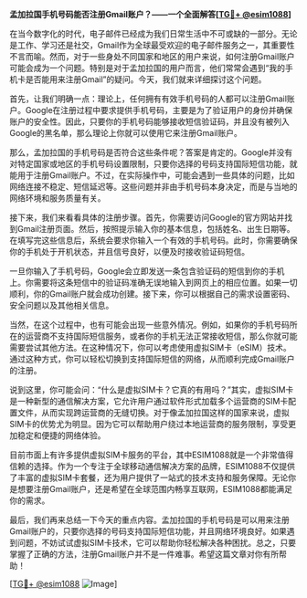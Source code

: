 **孟加拉国手机号码能否注册Gmail账户？——一个全面解答[[TG💪+ @esim1088](https://t.me/s/esim1088)]**

在当今数字化的时代，电子邮件已经成为我们日常生活中不可或缺的一部分。无论是工作、学习还是社交，Gmail作为全球最受欢迎的电子邮件服务之一，其重要性不言而喻。然而，对于一些身处不同国家和地区的用户来说，如何注册Gmail账户可能会成为一个问题。特别是对于孟加拉国的用户而言，他们常常会遇到“我的手机卡是否能用来注册Gmail”的疑问。今天，我们就来详细探讨这个问题。

首先，让我们明确一点：理论上，任何拥有有效手机号码的人都可以注册Gmail账户。Google在注册过程中要求提供手机号码，主要是为了验证用户的身份并确保账户的安全性。因此，只要你的手机号码能够接收短信验证码，并且没有被列入Google的黑名单，那么理论上你就可以使用它来注册Gmail账户。

那么，孟加拉国的手机号码是否符合这些条件呢？答案是肯定的。Google并没有对特定国家或地区的手机号码设置限制，只要你选择的号码支持国际短信功能，就能用于注册Gmail账户。不过，在实际操作中，可能会遇到一些具体的问题，比如网络连接不稳定、短信延迟等。这些问题并非由手机号码本身决定，而是与当地的网络环境和服务质量有关。

接下来，我们来看看具体的注册步骤。首先，你需要访问Google的官方网站并找到Gmail注册页面。然后，按照提示输入你的基本信息，包括姓名、出生日期等。在填写完这些信息后，系统会要求你输入一个有效的手机号码。此时，你需要确保你的手机处于开机状态，并且信号良好，以便及时接收验证码短信。

一旦你输入了手机号码，Google会立即发送一条包含验证码的短信到你的手机上。你需要将这条短信中的验证码准确无误地输入到网页上的相应位置。如果一切顺利，你的Gmail账户就会成功创建。接下来，你可以根据自己的需求设置密码、安全问题以及其他相关信息。

当然，在这个过程中，也有可能会出现一些意外情况。例如，如果你的手机号码所在的运营商不支持国际短信服务，或者你的手机无法正常接收短信，那么你就可能需要尝试其他方法。在这种情况下，你可以考虑使用虚拟SIM卡（eSIM）技术。通过这种方式，你可以轻松切换到支持国际短信的网络，从而顺利完成Gmail账户的注册。

说到这里，你可能会问：“什么是虚拟SIM卡？它真的有用吗？”其实，虚拟SIM卡是一种新型的通信解决方案，它允许用户通过软件形式加载多个运营商的SIM卡配置文件，从而实现跨运营商的无缝切换。对于像孟加拉国这样的国家来说，虚拟SIM卡的优势尤为明显。因为它可以帮助用户绕过本地运营商的服务限制，享受更加稳定和便捷的网络体验。

目前市面上有许多提供虚拟SIM卡服务的平台，其中ESIM1088就是一个非常值得信赖的选择。作为一个专注于全球移动通信解决方案的品牌，ESIM1088不仅提供了丰富的虚拟SIM卡套餐，还为用户提供了一站式的技术支持和服务保障。无论你是想要注册Gmail账户，还是希望在全球范围内畅享互联网，ESIM1088都能满足你的需求。

最后，我们再来总结一下今天的重点内容。孟加拉国的手机号码是可以用来注册Gmail账户的，只要你选择的号码支持国际短信功能，并且网络环境良好。如果遇到问题，不妨试试虚拟SIM卡技术，它可以帮助你轻松解决各种困扰。总之，只要掌握了正确的方法，注册Gmail账户并不是一件难事。希望这篇文章对你有所帮助！

[[TG💪+ @esim1088](https://t.me/s/esim1088) ![Image](https://i.postimg.cc/4NQfJmqS/Snipaste-2025-05-13-00-14-12.png)]